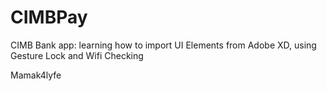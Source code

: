 # CIMBPay
CIMB Bank app: learning how to import UI Elements from Adobe XD, using Gesture Lock and Wifi Checking 

Mamak4lyfe
